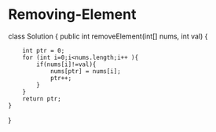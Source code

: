 # Removing-Element
class Solution {
    public int removeElement(int[] nums, int val) {
        
        int ptr = 0;
        for (int i=0;i<nums.length;i++ ){
            if(nums[i]!=val){
                nums[ptr] = nums[i];
                ptr++;
            }
        }
        return ptr;
    }
}
